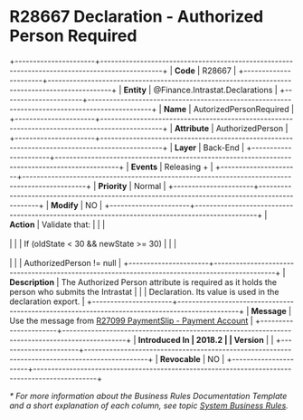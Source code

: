 ﻿---
erp.type: business-rule
erp.entity: Finance.Intrastat.Declarations
---

# R28667 Declaration - Authorized Person Required
+----------------------+-----------------------------------------------------------------------------------------------+
| **Code**             | R28667                                                                                        |
+----------------------+-----------------------------------------------------------------------------------------------+
| **Entity**           | @Finance.Intrastat.Declarations                                                               |
+----------------------+-----------------------------------------------------------------------------------------------+
| **Name**             | AutorizedPersonRequired                                                                       |
+----------------------+-----------------------------------------------------------------------------------------------+
| **Attribute**        | AuthorizedPerson                                                                              |
+----------------------+-----------------------------------------------------------------------------------------------+
| **Layer**            | Back-End                                                                                      |
+----------------------+-----------------------------------------------------------------------------------------------+
| **Events**           | Releasing +                                                                                   |
+----------------------+-----------------------------------------------------------------------------------------------+
| **Priority**         | Normal                                                                                        |
+----------------------+-----------------------------------------------------------------------------------------------+
| **Modify**           | NO                                                                                            |
+----------------------+-----------------------------------------------------------------------------------------------+
| **Action**           | Validate that:                                                                                |
|                      | <br/><br/>                                                                                    |
|                      | If (oldState \< 30 && newState \>= 30)                                                        |
|                      | <br/><br/>                                                                                    |
|                      | AuthorizedPerson != null                                                                      |
+----------------------+-----------------------------------------------------------------------------------------------+
| **Description**      | The Authorized Person attribute is required as it holds the person who submits the Intrastat  |
|                      | Declaration. Its value is used in the declaration export.                                     |
+----------------------+-----------------------------------------------------------------------------------------------+
| **Message**          | Use the message from [R27099 PaymentSlip - Payment Account](R27099.md)                        |
+----------------------+-----------------------------------------------------------------------------------------------+
| **Introduced In      | 2018.2                                                                                        |
| Version**            |                                                                                               |
+----------------------+-----------------------------------------------------------------------------------------------+
| **Revocable**        | NO                                                                                            |
+----------------------+-----------------------------------------------------------------------------------------------+

*\* For more information about the Business Rules Documentation Template and a short explanation of each column, see
topic [System Business Rules](../templates/template-description-system-business-rules.md).*
